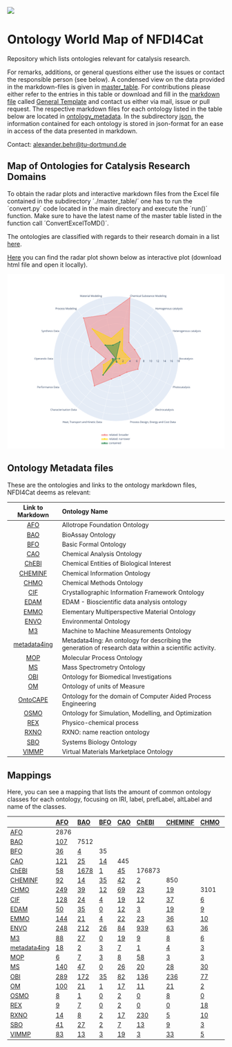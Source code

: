 [<img src="./logo_NFDI4Cat.jpg" width="300" />](https://nfdi4cat.org/)
# Ontology World Map of NFDI4Cat

Repository which lists ontologies relevant for catalysis research.

For remarks, additions, or general questions either use the issues or contact the responsible person (see below).
A condensed view on the data provided in the markdown-files is given in [master_table](./master_table/MT_OntoWorldMap_2023-10-11.xlsx).
For contributions please either refer to the entries in this table or download and fill in the [markdown file](./General_Template.md) called [General Template] and contact us either via mail, issue or pull request.
The respective markdown files for each ontology listed in the table below are located in [ontology_metadata](./ontology_metadata).
In the subdirectory [json](./json), the information contained for each ontology is stored in json-format for an ease in access of the data presented in markdown.

Contact: <a href="mailto:alexander.behr@tu-dortmund.de?subject=Contact for Software Collection from NFDI4Cat">alexander.behr@tu-dortmund.de</a>


## Map of Ontologies for Catalysis Research Domains
 To obtain the radar plots and interactive markdown files from the Excel file contained in the subdirectory ´./master_table/´ one has to run the ´convert.py´ code located in the main directory and execute the ´run()´ function. Make sure to have the latest name of the master table listed in the function call ´ConvertExcelToMD()´.

 The ontologies are classified with regards to their research domain in a list [here](./Radarplots.md).

 [Here](./Radarplot.html) you can find the radar plot shown below as interactive plot (download html file and open it locally).

 ![Map of Ontologies for Catalysis Research Domains](./Radarplot.svg)


## Ontology Metadata files

These are the ontologies and links to the ontology markdown files, NFDI4Cat deems as relevant:

| Link to Markdown | Ontology Name |
 |:---:|:---|
| [AFO] |Allotrope Foundation Ontology |
| [BAO] |BioAssay Ontology |
| [BFO] |Basic Formal Ontology |
| [CAO] |Chemical Analysis Ontology |
| [ChEBI] |Chemical Entities of Biological Interest |
| [CHEMINF] |Chemical Information Ontology |
| [CHMO] |Chemical Methods Ontology |
| [CIF] |Crystallographic Information Framework Ontology |
| [EDAM] |EDAM - Bioscientific data analysis ontology |
| [EMMO] |Elementary Multiperspective Material Ontology |
| [ENVO] |Environmental Ontology |
| [M3] |Machine to Machine Measurements Ontology |
| [metadata4ing] |Metadata4Ing: An ontology for describing the generation of research data within a scientific activity. |
| [MOP] |Molecular Process Ontology |
| [MS] |Mass Spectrometry Ontology |
| [OBI] |Ontology for Biomedical Investigations |
| [OM] |Ontology of units of Measure |
| [OntoCAPE] |Ontology for the domain of Computer Aided Process Engineering |
| [OSMO] |Ontology for Simulation, Modelling, and Optimization |
| [REX] |Physico-chemical process |
| [RXNO] |RXNO: name reaction ontology |
| [SBO] |Systems Biology Ontology |
| [VIMMP] |Virtual Materials Marketplace Ontology |


## Mappings

Here, you can see a mapping that lists the amount of common ontology classes for each ontology, focusing on IRI, label, prefLabel, altLabel and name of the classes.

|                | [AFO]                              | [BAO]                             | [BFO]                             | [CAO]                             | [ChEBI]                             | [CHEMINF]                             | [CHMO]                             | [CIF]                             | [EDAM]                             | [EMMO]                              | [ENVO]                             | [M3]                              | [metadata4ing]                      | [MOP]                       | [MS]                       | [OBI]                       | [OM]                       | [OSMO]                        | [REX]                      | [RXNO]                      | [SBO]                      | [VIMMP]   |
|:---------------|:-----------------------------------|:----------------------------------|:----------------------------------|:----------------------------------|:------------------------------------|:--------------------------------------|:-----------------------------------|:----------------------------------|:-----------------------------------|:------------------------------------|:-----------------------------------|:----------------------------------|:------------------------------------|:----------------------------|:---------------------------|:----------------------------|:---------------------------|:------------------------------|:---------------------------|:----------------------------|:---------------------------|:----------|
| [AFO]          | 2876                               |                                   |                                   |                                   |                                     |                                       |                                    |                                   |                                    |                                     |                                    |                                   |                                     |                             |                            |                             |                            |                               |                            |                             |                            |           |
| [BAO]          | [107](/mapping/AFO_BAO.md)         | 7512                              |                                   |                                   |                                     |                                       |                                    |                                   |                                    |                                     |                                    |                                   |                                     |                             |                            |                             |                            |                               |                            |                             |                            |           |
| [BFO]          | [36](/mapping/AFO_BFO.md)          | [4](/mapping/BAO_BFO.md)          | 35                                |                                   |                                     |                                       |                                    |                                   |                                    |                                     |                                    |                                   |                                     |                             |                            |                             |                            |                               |                            |                             |                            |           |
| [CAO]          | [121](/mapping/AFO_CAO.md)         | [25](/mapping/BAO_CAO.md)         | [14](/mapping/BFO_CAO.md)         | 445                               |                                     |                                       |                                    |                                   |                                    |                                     |                                    |                                   |                                     |                             |                            |                             |                            |                               |                            |                             |                            |           |
| [ChEBI]        | [58](/mapping/AFO_ChEBI.md)        | [1678](/mapping/BAO_ChEBI.md)     | [1](/mapping/BFO_ChEBI.md)        | [45](/mapping/CAO_ChEBI.md)       | 176873                              |                                       |                                    |                                   |                                    |                                     |                                    |                                   |                                     |                             |                            |                             |                            |                               |                            |                             |                            |           |
| [CHEMINF]      | [92](/mapping/AFO_CHEMINF.md)      | [14](/mapping/BAO_CHEMINF.md)     | [35](/mapping/BFO_CHEMINF.md)     | [42](/mapping/CAO_CHEMINF.md)     | [2](/mapping/ChEBI_CHEMINF.md)      | 850                                   |                                    |                                   |                                    |                                     |                                    |                                   |                                     |                             |                            |                             |                            |                               |                            |                             |                            |           |
| [CHMO]         | [249](/mapping/AFO_CHMO.md)        | [39](/mapping/BAO_CHMO.md)        | [12](/mapping/BFO_CHMO.md)        | [69](/mapping/CAO_CHMO.md)        | [23](/mapping/ChEBI_CHMO.md)        | [19](/mapping/CHEMINF_CHMO.md)        | 3101                               |                                   |                                    |                                     |                                    |                                   |                                     |                             |                            |                             |                            |                               |                            |                             |                            |           |
| [CIF]          | [128](/mapping/AFO_CIF.md)         | [24](/mapping/BAO_CIF.md)         | [4](/mapping/BFO_CIF.md)          | [19](/mapping/CAO_CIF.md)         | [12](/mapping/ChEBI_CIF.md)         | [37](/mapping/CHEMINF_CIF.md)         | [6](/mapping/CHMO_CIF.md)          | 32                                |                                    |                                     |                                    |                                   |                                     |                             |                            |                             |                            |                               |                            |                             |                            |           |
| [EDAM]         | [50](/mapping/AFO_EDAM.md)         | [35](/mapping/BAO_EDAM.md)        | [0](/mapping/BFO_EDAM.md)         | [12](/mapping/CAO_EDAM.md)        | [3](/mapping/ChEBI_EDAM.md)         | [19](/mapping/CHEMINF_EDAM.md)        | [9](/mapping/CHMO_EDAM.md)         | [15](/mapping/CIF_EDAM.md)        | 3473                               |                                     |                                    |                                   |                                     |                             |                            |                             |                            |                               |                            |                             |                            |           |
| [EMMO]         | [144](/mapping/AFO_EMMO.md)        | [21](/mapping/BAO_EMMO.md)        | [4](/mapping/BFO_EMMO.md)         | [22](/mapping/CAO_EMMO.md)        | [23](/mapping/ChEBI_EMMO.md)        | [36](/mapping/CHEMINF_EMMO.md)        | [10](/mapping/CHMO_EMMO.md)        | [502](/mapping/CIF_EMMO.md)       | [14](/mapping/EDAM_EMMO.md)        | 935                                 |                                    |                                   |                                     |                             |                            |                             |                            |                               |                            |                             |                            |           |
| [ENVO]         | [248](/mapping/AFO_ENVO.md)        | [212](/mapping/BAO_ENVO.md)       | [26](/mapping/BFO_ENVO.md)        | [84](/mapping/CAO_ENVO.md)        | [939](/mapping/ChEBI_ENVO.md)       | [63](/mapping/CHEMINF_ENVO.md)        | [36](/mapping/CHMO_ENVO.md)        | [62](/mapping/CIF_ENVO.md)        | [21](/mapping/EDAM_ENVO.md)        | [64](/mapping/EMMO_ENVO.md)         | 6566                               |                                   |                                     |                             |                            |                             |                            |                               |                            |                             |                            |           |
| [M3]           | [88](/mapping/AFO_M3.md)           | [27](/mapping/BAO_M3.md)          | [0](/mapping/BFO_M3.md)           | [19](/mapping/CAO_M3.md)          | [9](/mapping/ChEBI_M3.md)           | [8](/mapping/CHEMINF_M3.md)           | [6](/mapping/CHMO_M3.md)           | [67](/mapping/CIF_M3.md)          | [2](/mapping/EDAM_M3.md)           | [65](/mapping/EMMO_M3.md)           | [389](/mapping/ENVO_M3.md)         | 761                               |                                     |                             |                            |                             |                            |                               |                            |                             |                            |           |
| [metadata4ing] | [18](/mapping/AFO_metadata4ing.md) | [2](/mapping/BAO_metadata4ing.md) | [3](/mapping/BFO_metadata4ing.md) | [7](/mapping/CAO_metadata4ing.md) | [1](/mapping/ChEBI_metadata4ing.md) | [4](/mapping/CHEMINF_metadata4ing.md) | [3](/mapping/CHMO_metadata4ing.md) | [7](/mapping/CIF_metadata4ing.md) | [1](/mapping/EDAM_metadata4ing.md) | [13](/mapping/EMMO_metadata4ing.md) | [5](/mapping/ENVO_metadata4ing.md) | [10](/mapping/M3_metadata4ing.md) | 32                                  |                             |                            |                             |                            |                               |                            |                             |                            |           |
| [MOP]          | [6](/mapping/AFO_MOP.md)           | [7](/mapping/BAO_MOP.md)          | [3](/mapping/BFO_MOP.md)          | [8](/mapping/CAO_MOP.md)          | [58](/mapping/ChEBI_MOP.md)         | [3](/mapping/CHEMINF_MOP.md)          | [3](/mapping/CHMO_MOP.md)          | [3](/mapping/CIF_MOP.md)          | [0](/mapping/EDAM_MOP.md)          | [3](/mapping/EMMO_MOP.md)           | [25](/mapping/ENVO_MOP.md)         | [0](/mapping/M3_MOP.md)           | [1](/mapping/metadata4ing_MOP.md)   | 3686                        |                            |                             |                            |                               |                            |                             |                            |           |
| [MS]           | [140](/mapping/AFO_MS.md)          | [47](/mapping/BAO_MS.md)          | [0](/mapping/BFO_MS.md)           | [26](/mapping/CAO_MS.md)          | [20](/mapping/ChEBI_MS.md)          | [28](/mapping/CHEMINF_MS.md)          | [30](/mapping/CHMO_MS.md)          | [35](/mapping/CIF_MS.md)          | [26](/mapping/EDAM_MS.md)          | [31](/mapping/EMMO_MS.md)           | [75](/mapping/ENVO_MS.md)          | [61](/mapping/M3_MS.md)           | [1](/mapping/metadata4ing_MS.md)    | [1](/mapping/MOP_MS.md)     | 14989                      |                             |                            |                               |                            |                             |                            |           |
| [OBI]          | [289](/mapping/AFO_OBI.md)         | [172](/mapping/BAO_OBI.md)        | [35](/mapping/BFO_OBI.md)         | [82](/mapping/CAO_OBI.md)         | [136](/mapping/ChEBI_OBI.md)        | [236](/mapping/CHEMINF_OBI.md)        | [77](/mapping/CHMO_OBI.md)         | [61](/mapping/CIF_OBI.md)         | [48](/mapping/EDAM_OBI.md)         | [54](/mapping/EMMO_OBI.md)          | [399](/mapping/ENVO_OBI.md)        | [97](/mapping/M3_OBI.md)          | [6](/mapping/metadata4ing_OBI.md)   | [6](/mapping/MOP_OBI.md)    | [55](/mapping/MS_OBI.md)   | 4866                        |                            |                               |                            |                             |                            |           |
| [OM]           | [100](/mapping/AFO_OM.md)          | [21](/mapping/BAO_OM.md)          | [1](/mapping/BFO_OM.md)           | [17](/mapping/CAO_OM.md)          | [11](/mapping/ChEBI_OM.md)          | [21](/mapping/CHEMINF_OM.md)          | [2](/mapping/CHMO_OM.md)           | [80](/mapping/CIF_OM.md)          | [5](/mapping/EDAM_OM.md)           | [78](/mapping/EMMO_OM.md)           | [226](/mapping/ENVO_OM.md)         | [131](/mapping/M3_OM.md)          | [4](/mapping/metadata4ing_OM.md)    | [0](/mapping/MOP_OM.md)     | [24](/mapping/MS_OM.md)    | [81](/mapping/OBI_OM.md)    | 815                        |                               |                            |                             |                            |           |
| [OSMO]         | [8](/mapping/AFO_OSMO.md)          | [1](/mapping/BAO_OSMO.md)         | [0](/mapping/BFO_OSMO.md)         | [2](/mapping/CAO_OSMO.md)         | [0](/mapping/ChEBI_OSMO.md)         | [8](/mapping/CHEMINF_OSMO.md)         | [0](/mapping/CHMO_OSMO.md)         | [5](/mapping/CIF_OSMO.md)         | [4](/mapping/EDAM_OSMO.md)         | [4](/mapping/EMMO_OSMO.md)          | [13](/mapping/ENVO_OSMO.md)        | [4](/mapping/M3_OSMO.md)          | [1](/mapping/metadata4ing_OSMO.md)  | [0](/mapping/MOP_OSMO.md)   | [3](/mapping/MS_OSMO.md)   | [19](/mapping/OBI_OSMO.md)  | [5](/mapping/OM_OSMO.md)   | 173                           |                            |                             |                            |           |
| [REX]          | [9](/mapping/AFO_REX.md)           | [7](/mapping/BAO_REX.md)          | [0](/mapping/BFO_REX.md)          | [2](/mapping/CAO_REX.md)          | [0](/mapping/ChEBI_REX.md)          | [0](/mapping/CHEMINF_REX.md)          | [18](/mapping/CHMO_REX.md)         | [0](/mapping/CIF_REX.md)          | [0](/mapping/EDAM_REX.md)          | [1](/mapping/EMMO_REX.md)           | [16](/mapping/ENVO_REX.md)         | [6](/mapping/M3_REX.md)           | [1](/mapping/metadata4ing_REX.md)   | [23](/mapping/MOP_REX.md)   | [2](/mapping/MS_REX.md)    | [7](/mapping/OBI_REX.md)    | [1](/mapping/OM_REX.md)    | [0](/mapping/OSMO_REX.md)     | 552                        |                             |                            |           |
| [RXNO]         | [14](/mapping/AFO_RXNO.md)         | [8](/mapping/BAO_RXNO.md)         | [2](/mapping/BFO_RXNO.md)         | [17](/mapping/CAO_RXNO.md)        | [230](/mapping/ChEBI_RXNO.md)       | [5](/mapping/CHEMINF_RXNO.md)         | [10](/mapping/CHMO_RXNO.md)        | [5](/mapping/CIF_RXNO.md)         | [0](/mapping/EDAM_RXNO.md)         | [4](/mapping/EMMO_RXNO.md)          | [95](/mapping/ENVO_RXNO.md)        | [1](/mapping/M3_RXNO.md)          | [1](/mapping/metadata4ing_RXNO.md)  | [123](/mapping/MOP_RXNO.md) | [3](/mapping/MS_RXNO.md)   | [16](/mapping/OBI_RXNO.md)  | [0](/mapping/OM_RXNO.md)   | [0](/mapping/OSMO_RXNO.md)    | [12](/mapping/REX_RXNO.md) | 1019                        |                            |           |
| [SBO]          | [41](/mapping/AFO_SBO.md)          | [27](/mapping/BAO_SBO.md)         | [2](/mapping/BFO_SBO.md)          | [7](/mapping/CAO_SBO.md)          | [13](/mapping/ChEBI_SBO.md)         | [9](/mapping/CHEMINF_SBO.md)          | [3](/mapping/CHMO_SBO.md)          | [14](/mapping/CIF_SBO.md)         | [7](/mapping/EDAM_SBO.md)          | [17](/mapping/EMMO_SBO.md)          | [62](/mapping/ENVO_SBO.md)         | [11](/mapping/M3_SBO.md)          | [1](/mapping/metadata4ing_SBO.md)   | [20](/mapping/MOP_SBO.md)   | [9](/mapping/MS_SBO.md)    | [31](/mapping/OBI_SBO.md)   | [31](/mapping/OM_SBO.md)   | [1](/mapping/OSMO_SBO.md)     | [11](/mapping/REX_SBO.md)  | [8](/mapping/RXNO_SBO.md)   | 694                        |           |
| [VIMMP]        | [83](/mapping/AFO_VIMMP.md)        | [13](/mapping/BAO_VIMMP.md)       | [3](/mapping/BFO_VIMMP.md)        | [19](/mapping/CAO_VIMMP.md)       | [3](/mapping/ChEBI_VIMMP.md)        | [33](/mapping/CHEMINF_VIMMP.md)       | [5](/mapping/CHMO_VIMMP.md)        | [83](/mapping/CIF_VIMMP.md)       | [15](/mapping/EDAM_VIMMP.md)       | [90](/mapping/EMMO_VIMMP.md)        | [74](/mapping/ENVO_VIMMP.md)       | [37](/mapping/M3_VIMMP.md)        | [8](/mapping/metadata4ing_VIMMP.md) | [1](/mapping/MOP_VIMMP.md)  | [12](/mapping/MS_VIMMP.md) | [96](/mapping/OBI_VIMMP.md) | [72](/mapping/OM_VIMMP.md) | [172](/mapping/OSMO_VIMMP.md) | [0](/mapping/REX_VIMMP.md) | [2](/mapping/RXNO_VIMMP.md) | [9](/mapping/SBO_VIMMP.md) | 1082      |

[AFO]: ./ontology_metadata/AFO.md
[BAO]: ./ontology_metadata/BAO.md
[BFO]: ./ontology_metadata/BFO.md
[CAO]: ./ontology_metadata/CAO.md
[ChEBI]: ./ontology_metadata/ChEBI.md
[CHEMINF]: ./ontology_metadata/CHEMINF.md
[CHMO]: ./ontology_metadata/CHMO.md
[CIF]: ./ontology_metadata/CIF.md
[DOLCE]: http://www.loa.istc.cnr.it/dolce/overview.html
[EDAM]: ./ontology_metadata/EDAM.md
[EMMO]: ./ontology_metadata/EMMO.md
[ENVO]: ./ontology_metadata/ENVO.md
[ISO 15926]: https://en.wikipedia.org/wiki/ISO_15926
[ISO 15926-14]: https://en.wikipedia.org/wiki/ISO_15926
[M3]: ./ontology_metadata/M3.md
[metadata4ing]: ./ontology_metadata/metadata4ing.md
[MOP]: ./ontology_metadata/MOP.md
[MS]: ./ontology_metadata/MS.md
[OBI]: ./ontology_metadata/OBI.md
[OFM]: ./ontology_metadata/OFM.md
[OM]: ./ontology_metadata/OM.md
[OntoCAPE]: ./ontology_metadata/OntoCAPE.md
[OntoCompChem]: http://www.theworldavatar.com/ontology/ontocompchem/ontocompchem.owl
[OntoKin]: https://pubs.acs.org/doi/abs/10.1021/acs.jcim.9b00960
[OSMO]: ./ontology_metadata/OSMO.md
[PIMS-II]: ./ontology_metadata/PIMS-II.md
[REX]: ./ontology_metadata/REX.md
[RXNO]: ./ontology_metadata/RXNO.md
[SBO]: ./ontology_metadata/SBO.md
[VIMMP]: ./ontology_metadata/VIMMP.md



[General Template]: ./General_Template.md
